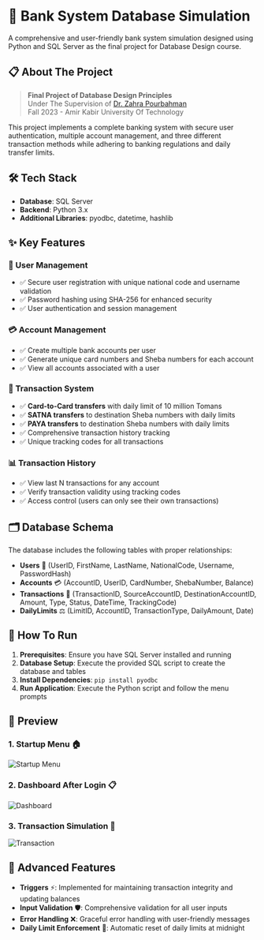 # 🏦 Bank System Database Simulation

A comprehensive and user-friendly bank system simulation designed using Python and SQL Server as the final project for Database Design course.

## 📋 About The Project

> **Final Project of Database Design Principles**  
> Under The Supervision of [Dr. Zahra Pourbahman](https://scholar.google.com/citations?user=CCw-ockAAAAJ&hl=en)  
> Fall 2023 - Amir Kabir University Of Technology

This project implements a complete banking system with secure user authentication, multiple account management, and three different transaction methods while adhering to banking regulations and daily transfer limits.

## 🛠️ Tech Stack

* **Database**: SQL Server
* **Backend**: Python 3.x
* **Additional Libraries**: pyodbc, datetime, hashlib

## ✨ Key Features

### 🔐 User Management
- ✅ Secure user registration with unique national code and username validation
- ✅ Password hashing using SHA-256 for enhanced security
- ✅ User authentication and session management

### 💳 Account Management
- ✅ Create multiple bank accounts per user
- ✅ Generate unique card numbers and Sheba numbers for each account
- ✅ View all accounts associated with a user

### 💸 Transaction System
- ✅ **Card-to-Card transfers** with daily limit of 10 million Tomans
- ✅ **SATNA transfers** to destination Sheba numbers with daily limits
- ✅ **PAYA transfers** to destination Sheba numbers with daily limits
- ✅ Comprehensive transaction history tracking
- ✅ Unique tracking codes for all transactions

### 📊 Transaction History
- ✅ View last N transactions for any account
- ✅ Verify transaction validity using tracking codes
- ✅ Access control (users can only see their own transactions)

## 🗂️ Database Schema

The database includes the following tables with proper relationships:

- **Users** 👥 (UserID, FirstName, LastName, NationalCode, Username, PasswordHash)
- **Accounts** 💳 (AccountID, UserID, CardNumber, ShebaNumber, Balance)
- **Transactions** 🔄 (TransactionID, SourceAccountID, DestinationAccountID, Amount, Type, Status, DateTime, TrackingCode)
- **DailyLimits** ⚖️ (LimitID, AccountID, TransactionType, DailyAmount, Date)

## 🚀 How To Run

1. **Prerequisites**: Ensure you have SQL Server installed and running
2. **Database Setup**: Execute the provided SQL script to create the database and tables
3. **Install Dependencies**: `pip install pyodbc`
4. **Run Application**: Execute the Python script and follow the menu prompts

## 📸 Preview

### 1. Startup Menu 🏠
![Startup Menu](https://github.com/Amirbehnam1009/Bank-System-Database-Simulation-/assets/117163007/86fa3939-1471-44fb-922d-0955f700b7d3)

### 2. Dashboard After Login 📋
![Dashboard](https://github.com/Amirbehnam1009/Bank-System-Database-Simulation-/assets/117163007/f7478060-046c-4a42-a467-83c596b4c39e)

### 3. Transaction Simulation 🔄
![Transaction](https://github.com/Amirbehnam1009/Bank-System-Database-Simulation-/assets/117163007/858e580d-abcd-45aa-abe9-bf214604a4b1)

## 🎯 Advanced Features

- **Triggers** ⚡: Implemented for maintaining transaction integrity and updating balances
- **Input Validation** 🛡️: Comprehensive validation for all user inputs
- **Error Handling** ❌: Graceful error handling with user-friendly messages
- **Daily Limit Enforcement** 📅: Automatic reset of daily limits at midnight
